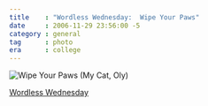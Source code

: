 ```yaml
---
title    : "Wordless Wednesday:  Wipe Your Paws"
date     : 2006-11-29 23:56:00 -5
category : general
tag      : photo
era      : college
---
```


<img id="image307" class="center i400x300" alt="Wipe Your Paws (My Cat, Oly)" src="/wp-content/uploads/2006/11/wipeyourpaws.jpg" />

<a href="http://www.wordlesswednesday.com/ww" title="Wordless Wednesday (External Link)" rel="external">Wordless Wednesday</a>
